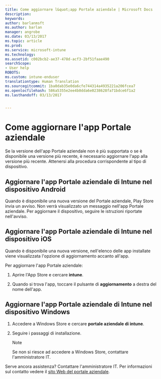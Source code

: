 ```yaml
---
title: Come aggiornare l&quot;app Portale aziendale | Microsoft Docs
description: 
keywords: 
author: barlanmsft
ms.author: barlan
manager: angrobe
ms.date: 03/13/2017
ms.topic: article
ms.prod: 
ms.service: microsoft-intune
ms.technology: 
ms.assetid: c002bcb2-ae37-478d-acf3-2bf51faae490
searchScope:
- User help
ROBOTS: 
ms.custom: intune-enduser
translationtype: Human Translation
ms.sourcegitcommit: 1ba0dab35e0da6cfe744314a4935221a206fcea7
ms.openlocfilehash: 586a5355e2ee4b0dda6e0238628fa71bdce6f1a2
ms.lasthandoff: 03/13/2017


---
```


# <a name="how-to-update-the-company-portal-app"></a>Come aggiornare l'app Portale aziendale

Se la versione dell'app Portale aziendale non è più supportata o se è disponibile una versione più recente, è necessario aggiornare l'app alla versione più recente. Attenersi alla procedura corrispondente al tipo di dispositivo.

## <a name="update-the-intune-company-portal-app-on-your-android-device"></a>Aggiornare l'app Portale aziendale di Intune nel dispositivo Android

Quando è disponibile una nuova versione del Portale aziendale, Play Store invia un avviso. Non verrà visualizzato un messaggio nell'app Portale aziendale. Per aggiornare il dispositivo, seguire le istruzioni riportate nell'avviso.

## <a name="update-the-intune-company-portal-app-on-your-ios-device"></a>Aggiornare l'app Portale aziendale di Intune nel dispositivo iOS

Quando è disponibile una nuova versione, nell'elenco delle app installate viene visualizzata l'opzione di aggiornamento accanto all'app.  

Per aggiornare l'app Portale aziendale:

1. Aprire l'App Store e cercare **intune**.

2. Quando si trova l'app, toccare il pulsante di **aggiornamento** a destra del nome dell'app.

## <a name="update-the-intune-company-portal-app-on-your-windows-device"></a>Aggiornare l'app Portale aziendale di Intune nel dispositivo Windows

1.  Accedere a Windows Store e cercare **portale aziendale di intune**.

2.  Seguire i passaggi di installazione.

    > [!NOTE]
    > Se non si riesce ad accedere a Windows Store, contattare l'amministratore IT.


Serve ancora assistenza? Contattare l'amministratore IT. Per informazioni sul contatto vedere il [sito Web del portale aziendale](http://portal.manage.microsoft.com).

